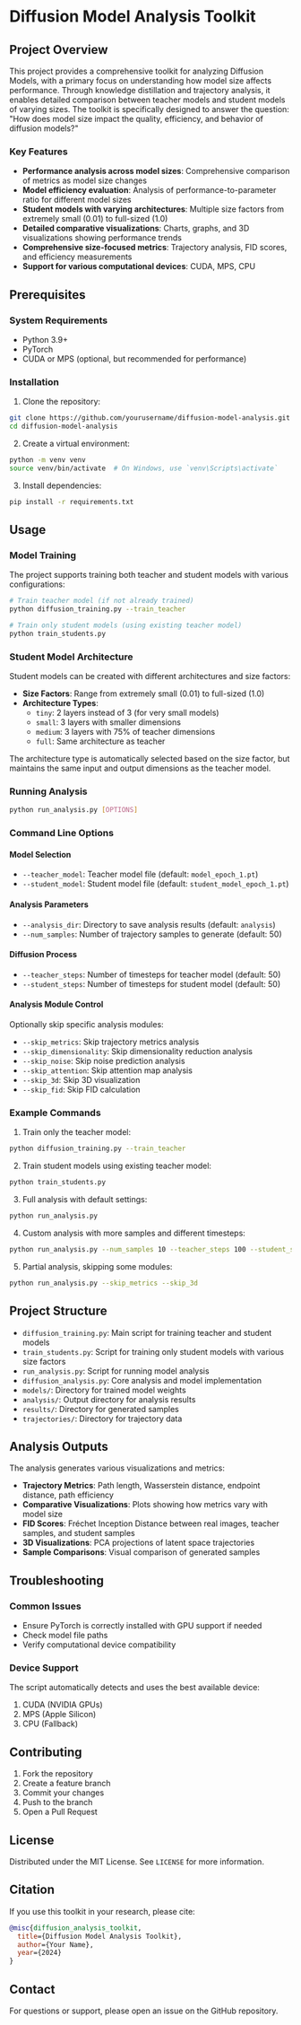 # Diffusion Model Analysis Toolkit

## Project Overview

This project provides a comprehensive toolkit for analyzing Diffusion Models, with a primary focus on understanding how model size affects performance. Through knowledge distillation and trajectory analysis, it enables detailed comparison between teacher models and student models of varying sizes. The toolkit is specifically designed to answer the question: "How does model size impact the quality, efficiency, and behavior of diffusion models?"

### Key Features
- **Performance analysis across model sizes**: Comprehensive comparison of metrics as model size changes
- **Model efficiency evaluation**: Analysis of performance-to-parameter ratio for different model sizes
- **Student models with varying architectures**: Multiple size factors from extremely small (0.01) to full-sized (1.0)
- **Detailed comparative visualizations**: Charts, graphs, and 3D visualizations showing performance trends
- **Comprehensive size-focused metrics**: Trajectory analysis, FID scores, and efficiency measurements
- **Support for various computational devices**: CUDA, MPS, CPU

## Prerequisites

### System Requirements
- Python 3.9+
- PyTorch
- CUDA or MPS (optional, but recommended for performance)

### Installation

1. Clone the repository:
```bash
git clone https://github.com/yourusername/diffusion-model-analysis.git
cd diffusion-model-analysis
```

2. Create a virtual environment:
```bash
python -m venv venv
source venv/bin/activate  # On Windows, use `venv\Scripts\activate`
```

3. Install dependencies:
```bash
pip install -r requirements.txt
```

## Usage

### Model Training

The project supports training both teacher and student models with various configurations:

```bash
# Train teacher model (if not already trained)
python diffusion_training.py --train_teacher

# Train only student models (using existing teacher model)
python train_students.py
```

### Student Model Architecture

Student models can be created with different architectures and size factors:

- **Size Factors**: Range from extremely small (0.01) to full-sized (1.0)
- **Architecture Types**:
  - `tiny`: 2 layers instead of 3 (for very small models)
  - `small`: 3 layers with smaller dimensions
  - `medium`: 3 layers with 75% of teacher dimensions
  - `full`: Same architecture as teacher

The architecture type is automatically selected based on the size factor, but maintains the same input and output dimensions as the teacher model.

### Running Analysis

```bash
python run_analysis.py [OPTIONS]
```

### Command Line Options

#### Model Selection
- `--teacher_model`: Teacher model file (default: `model_epoch_1.pt`)
- `--student_model`: Student model file (default: `student_model_epoch_1.pt`)

#### Analysis Parameters
- `--analysis_dir`: Directory to save analysis results (default: `analysis`)
- `--num_samples`: Number of trajectory samples to generate (default: 50)

#### Diffusion Process
- `--teacher_steps`: Number of timesteps for teacher model (default: 50)
- `--student_steps`: Number of timesteps for student model (default: 50)

#### Analysis Module Control
Optionally skip specific analysis modules:
- `--skip_metrics`: Skip trajectory metrics analysis
- `--skip_dimensionality`: Skip dimensionality reduction analysis
- `--skip_noise`: Skip noise prediction analysis
- `--skip_attention`: Skip attention map analysis
- `--skip_3d`: Skip 3D visualization
- `--skip_fid`: Skip FID calculation

### Example Commands

1. Train only the teacher model:
```bash
python diffusion_training.py --train_teacher
```

2. Train student models using existing teacher model:
```bash
python train_students.py
```

3. Full analysis with default settings:
```bash
python run_analysis.py
```

4. Custom analysis with more samples and different timesteps:
```bash
python run_analysis.py --num_samples 10 --teacher_steps 100 --student_steps 50
```

5. Partial analysis, skipping some modules:
```bash
python run_analysis.py --skip_metrics --skip_3d
```

## Project Structure

- `diffusion_training.py`: Main script for training teacher and student models
- `train_students.py`: Script for training only student models with various size factors
- `run_analysis.py`: Script for running model analysis
- `diffusion_analysis.py`: Core analysis and model implementation
- `models/`: Directory for trained model weights
- `analysis/`: Output directory for analysis results
- `results/`: Directory for generated samples
- `trajectories/`: Directory for trajectory data

## Analysis Outputs

The analysis generates various visualizations and metrics:

- **Trajectory Metrics**: Path length, Wasserstein distance, endpoint distance, path efficiency
- **Comparative Visualizations**: Plots showing how metrics vary with model size
- **FID Scores**: Fréchet Inception Distance between real images, teacher samples, and student samples
- **3D Visualizations**: PCA projections of latent space trajectories
- **Sample Comparisons**: Visual comparison of generated samples

## Troubleshooting

### Common Issues
- Ensure PyTorch is correctly installed with GPU support if needed
- Check model file paths
- Verify computational device compatibility

### Device Support
The script automatically detects and uses the best available device:
1. CUDA (NVIDIA GPUs)
2. MPS (Apple Silicon)
3. CPU (Fallback)

## Contributing

1. Fork the repository
2. Create a feature branch
3. Commit your changes
4. Push to the branch
5. Open a Pull Request

## License

Distributed under the MIT License. See `LICENSE` for more information.

## Citation

If you use this toolkit in your research, please cite:

```bibtex
@misc{diffusion_analysis_toolkit,
  title={Diffusion Model Analysis Toolkit},
  author={Your Name},
  year={2024}
}
```

## Contact

For questions or support, please open an issue on the GitHub repository.
